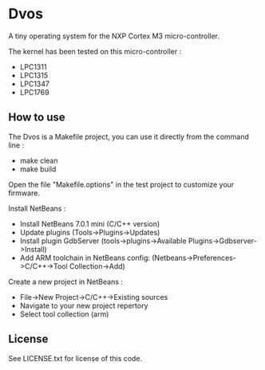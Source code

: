 
Dvos
====

A tiny operating system for the NXP Cortex M3 micro-controller.

The kernel has been tested on this micro-controller :
- LPC1311
- LPC1315
- LPC1347
- LPC1769


How to use
----------

The Dvos is a Makefile project, you can use it directly from the command line :
- make clean
- make build

Open the file "Makefile.options" in the test project to customize your firmware.

Install NetBeans :
- Install NetBeans 7.0.1 mini (C/C++ version)
- Update plugins (Tools->Plugins->Updates)
- Install plugin GdbServer (tools->plugins->Available Plugins->Gdbserver->Install)
- Add ARM toolchain in NetBeans config: (Netbeans->Preferences->C/C++->Tool Collection->Add)

Create a new project in NetBeans :
- File->New Project->C/C++->Existing sources
- Navigate to your new project repertory
- Select tool collection (arm)

License
-------

See LICENSE.txt for license of this code.

